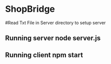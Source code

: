 # ShopBridge


#Read Txt File in Server directory to setup server

## Running server node server.js

## Running client npm start
